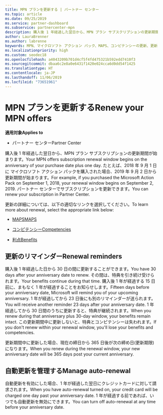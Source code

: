 ```yaml
---
title: MPN プランを更新する | パートナー センター
ms.topic: article
ms.date: 09/25/2019
ms.service: partner-dashboard
ms.subservice: partnercenter-mpn
description: 購入後 1 年経過した翌日から、MPN プラン サブスクリプションの更新期間が始まります。
author: LauraBrenner
ms.author: labrenne
keywords: MPN、マイクロソフト アクション パック、MAPS、コンピテンシーの更新、更新日
ms.localizationpriority: high
ms.custom: seodec18
ms.openlocfilehash: a4043209b701d4cf5f4fd475321b592edd7410f3
ms.sourcegitcommit: dbaa6c2e8a0e6431f1420e024cca6d0dd54f1425
ms.translationtype: HT
ms.contentlocale: ja-JP
ms.lasthandoff: 11/06/2019
ms.locfileid: "73651961"
---
```

# <a name="renew-your-mpn-offers"></a><span data-ttu-id="b4def-104">MPN プランを更新する</span><span class="sxs-lookup"><span data-stu-id="b4def-104">Renew your MPN offers</span></span>

<span data-ttu-id="b4def-105">**適用対象**</span><span class="sxs-lookup"><span data-stu-id="b4def-105">**Applies to**</span></span>

- <span data-ttu-id="b4def-106">パートナー センター</span><span class="sxs-lookup"><span data-stu-id="b4def-106">Partner Center</span></span>

<span data-ttu-id="b4def-107">購入後 1 年経過した翌日から、MPN プラン サブスクリプションの更新期間が始まります。</span><span class="sxs-lookup"><span data-stu-id="b4def-107">Your MPN offers subscription renewal window begins on the anniversary of your purchase date plus one day.</span></span> <span data-ttu-id="b4def-108">たとえば、2018 年 9 月 1 日に マイクロソフト アクション パックを購入された場合、2019 年 9 月 2 日から更新期間が始まります。</span><span class="sxs-lookup"><span data-stu-id="b4def-108">For example, if you purchased the Microsoft Action Pack on September 1, 2018, your renewal window begins on September 2, 2019.</span></span> <span data-ttu-id="b4def-109">パートナー センターでサブスクリプションを更新できます。</span><span class="sxs-lookup"><span data-stu-id="b4def-109">You can renew your subscription in Partner Center.</span></span>

<span data-ttu-id="b4def-110">更新の詳細については、以下の適切なリンクを選択してください。</span><span class="sxs-lookup"><span data-stu-id="b4def-110">To learn more about renewal, select the appropriate link below:</span></span>

- [<span data-ttu-id="b4def-111">MAPS</span><span class="sxs-lookup"><span data-stu-id="b4def-111">MAPS</span></span>](mpn-get-action-pack.md)

- [<span data-ttu-id="b4def-112">コンピテンシー</span><span class="sxs-lookup"><span data-stu-id="b4def-112">Competencies</span></span>](learn-about-competencies.md)

- [<span data-ttu-id="b4def-113">利点</span><span class="sxs-lookup"><span data-stu-id="b4def-113">Benefits</span></span>](manage-your-partner-network-benefits.md)

## <a name="renewal-reminders"></a><span data-ttu-id="b4def-114">更新のリマインダー</span><span class="sxs-lookup"><span data-stu-id="b4def-114">Renewal reminders</span></span>

<span data-ttu-id="b4def-115">購入後 1 年経過した日から 30 日の間に更新することができます。</span><span class="sxs-lookup"><span data-stu-id="b4def-115">You have 30 days after your anniversary date to renew.</span></span> <span data-ttu-id="b4def-116">その間は、特典を引き続け受けられます。</span><span class="sxs-lookup"><span data-stu-id="b4def-116">Your benefits continue during that time.</span></span> <span data-ttu-id="b4def-117">購入後 1 年が経過する 15 日前に、まもなく 1 年が経過することをお知らせします。</span><span class="sxs-lookup"><span data-stu-id="b4def-117">Fifteen days before your anniversary date, Microsoft will remind you of your upcoming anniversary.</span></span> <span data-ttu-id="b4def-118">1 年が経過してから 23 日後にも別のリマインダーが送られます。</span><span class="sxs-lookup"><span data-stu-id="b4def-118">You will receive another reminder 23 days after your anniversary date.</span></span> <span data-ttu-id="b4def-119">1 年経過してから 30 日間のうちに更新すると、特典が継続されます。</span><span class="sxs-lookup"><span data-stu-id="b4def-119">When you renew during that anniversary plus 30-day window, your benefits remain intact.</span></span> <span data-ttu-id="b4def-120">この更新期間中に更新しないと、特典とコンピテンシーは失われます。</span><span class="sxs-lookup"><span data-stu-id="b4def-120">If you don't renew within your renewal window, you'll lose your benefits and competencies.</span></span>

<span data-ttu-id="b4def-121">更新期間中に更新した場合、現在の締日から 365 日後が次の締め日(更新期限) になります。</span><span class="sxs-lookup"><span data-stu-id="b4def-121">When you renew during the renewal window, your new anniversary date will be 365 days post your current anniversary.</span></span>

## <a name="manage-auto-renewal"></a><span data-ttu-id="b4def-122">自動更新を管理する</span><span class="sxs-lookup"><span data-stu-id="b4def-122">Manage auto-renewal</span></span>

<span data-ttu-id="b4def-123">自動更新を有効にした場合、1 年が経過した翌日にクレジットカードに対して請求されます。</span><span class="sxs-lookup"><span data-stu-id="b4def-123">When you have auto-renewal turned on, your credit card will be charged one day past your anniversary date.</span></span> <span data-ttu-id="b4def-124">1 年が経過する前であれば、いつでも自動更新を無効にできます。</span><span class="sxs-lookup"><span data-stu-id="b4def-124">You can turn off auto-renewal at any time before your anniversary date.</span></span>
